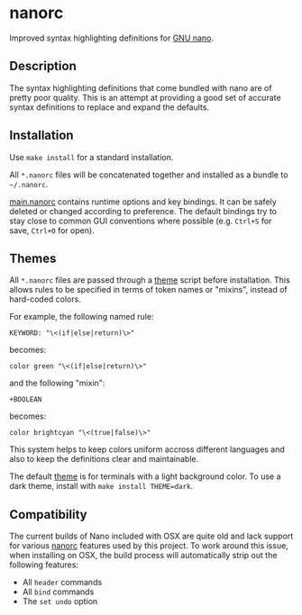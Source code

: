 nanorc
======

Improved syntax highlighting definitions for [GNU nano].

Description
-----------

The syntax highlighting definitions that come bundled with nano are of
pretty poor quality. This is an attempt at providing a good set of accurate
syntax definitions to replace and expand the defaults.

Installation
------------

Use `make install` for a standard installation.

All `*.nanorc` files will be concatenated together and installed as a bundle
to `~/.nanorc`.

[main.nanorc] contains runtime options and key bindings. It can be safely
deleted or changed according to preference. The default bindings try to stay
close to common GUI conventions where possible (e.g. `Ctrl+S` for save,
`Ctrl+O` for open).

Themes
------

All `*.nanorc` files are passed through a [theme] script before installation.
This allows rules to be specified in terms of token names or "mixins",
instead of hard-coded colors.

For example, the following named rule:

    KEYWORD: "\<(if|else|return)\>"

becomes:

    color green "\<(if|else|return)\>"

and the following "mixin":

    +BOOLEAN

becomes:

    color brightcyan "\<(true|false)\>"

This system helps to keep colors uniform accross different languages and
also to keep the definitions clear and maintainable.

The default [theme] is for terminals with a light background color. To use a
dark theme, install with `make install THEME=dark`.

Compatibility
-------------

The current builds of Nano included with OSX are quite old and lack support
for various [nanorc] features used by this project. To work around this issue,
when installing on OSX, the build process will automatically strip out the
following features:

* All `header` commands
* All `bind` commands
* The `set undo` option

[GNU nano]: http://www.nano-editor.org/
[nanorc]: http://www.nano-editor.org/dist/v2.3/nanorc.5.html
[theme]: https://github.com/craigbarnes/nanorc/tree/master/themes
[main.nanorc]: https://github.com/craigbarnes/nanorc/blob/master/main.nanorc
